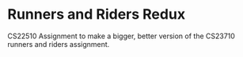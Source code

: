 Runners and Riders Redux
================================

CS22510 Assignment to make a bigger, better version of the CS23710 runners and riders assignment.
